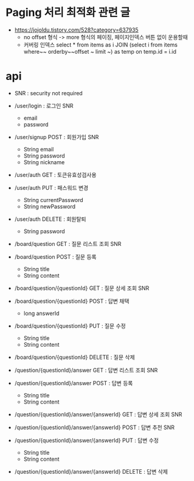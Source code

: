 # Paging 처리 최적화 관련 글
* https://jojoldu.tistory.com/528?category=637935
    - no offset 형식 -> more 형식의 페이징, 페이지인덱스 버튼 없이 운용할때 
    - 커버링 인덱스 select * from items as i JOIN (select i from items where~~ orderby~~offset ~ limit ~) as temp on temp.id = i.id

# api 
* SNR : security not required
* /user/login : 로그인 SNR
    - email
    - password
* /user/signup POST : 회원가입 SNR
    - String email
    - String password
    - String nickname

* /user/auth GET : 토큰유효성검사용
* /user/auth PUT : 패스워드 변경
    - String currentPassword
    - String newPassword
* /user/auth DELETE : 회원탈퇴
    - String password

* /board/question GET : 질문 리스트 조회 SNR
* /board/question POST : 질문 등록
    - String title
    - String content

* /board/question/{questionId} GET : 질문 상세 조회 SNR
* /board/question/{questionId} POST : 답변 채택
    - long answerId
* /board/question/{questionId} PUT : 질문 수정
    - String title
    - String content
* /board/question/{questionId} DELETE : 질문 삭제

* /question/{questionId}/answer GET : 답변 리스트 조회 SNR
* /question/{questionId}/answer POST : 답변 등록
    - String title
    - String content

* /question/{questionId}/answer/{answerId} GET : 답변 상세 조회 SNR
* /question/{questionId}/answer/{answerId} POST : 답변 추천 SNR
* /question/{questionId}/answer/{answerId} PUT : 답변 수정
    - String title
    - String content
* /question/{questionId}/answer/{answerId} DELETE : 답변 삭제




